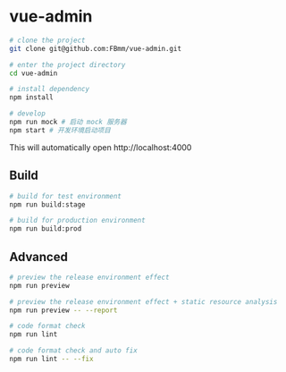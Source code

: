 # vue-admin

```bash
# clone the project
git clone git@github.com:FBmm/vue-admin.git

# enter the project directory
cd vue-admin

# install dependency
npm install

# develop
npm run mock # 启动 mock 服务器
npm start # 开发环境启动项目
```

This will automatically open http://localhost:4000

## Build

```bash
# build for test environment
npm run build:stage

# build for production environment
npm run build:prod
```

## Advanced

```bash
# preview the release environment effect
npm run preview

# preview the release environment effect + static resource analysis
npm run preview -- --report

# code format check
npm run lint

# code format check and auto fix
npm run lint -- --fix
```
